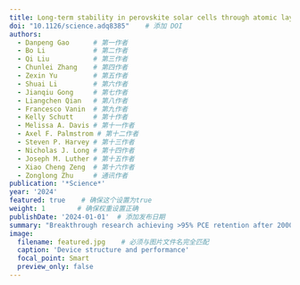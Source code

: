 ```yaml
---
title: Long-term stability in perovskite solar cells through atomic layer deposition of tin oxide
doi: "10.1126/science.adq8385"    # 添加 DOI
authors:
  - Danpeng Gao      # 第一作者
  - Bo Li            # 第二作者
  - Qi Liu           # 第三作者
  - Chunlei Zhang    # 第四作者
  - Zexin Yu         # 第五作者
  - Shuai Li         # 第六作者
  - Jianqiu Gong     # 第七作者
  - Liangchen Qian   # 第八作者
  - Francesco Vanin  # 第九作者
  - Kelly Schutt     # 第十作者
  - Melissa A. Davis # 第十一作者
  - Axel F. Palmstrom # 第十二作者
  - Steven P. Harvey # 第十三作者
  - Nicholas J. Long # 第十四作者
  - Joseph M. Luther # 第十五作者
  - Xiao Cheng Zeng  # 第十六作者
  - Zonglong Zhu     # 通讯作者
publication: '*Science*'
year: '2024'
featured: true    # 确保这个设置为true
weight: 1        # 确保权重设置正确
publishDate: '2024-01-01'  # 添加发布日期
summary: "Breakthrough research achieving >95% PCE retention after 2000 hours in perovskite solar cells through innovative ALD-SnOx technique."
image:
  filename: featured.jpg    # 必须与图片文件名完全匹配
  caption: 'Device structure and performance'
  focal_point: Smart
  preview_only: false
---
```

